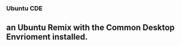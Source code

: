 ###                     Ubuntu CDE 
## an Ubuntu Remix with the Common Desktop Envrioment installed. 
